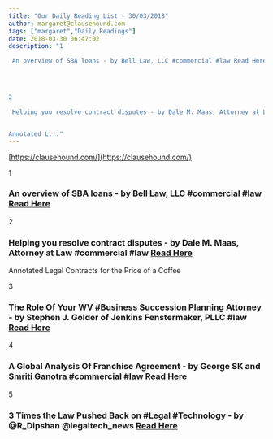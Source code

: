 ```yaml
---
title: "Our Daily Reading List - 30/03/2018"
author: margaret@clausehound.com
tags: ["margaret","Daily Readings"]
date: 2018-03-30 06:47:02
description: "1

 An overview of SBA loans - by Bell Law, LLC #commercial #law Read Here

 


2

 Helping you resolve contract disputes - by Dale M. Maas, Attorney at Law #commercial #law Read Here


Annotated L..."
---
```


[https://clausehound.com/](https://clausehound.com/)

1

###  An overview of SBA loans - by Bell Law, LLC #commercial #law [Read Here](http://www.jbelllaw.com/blog/2018/03/an-overview-of-sba-loans.shtml)

 

2

###  Helping you resolve contract disputes - by Dale M. Maas, Attorney at Law #commercial #law [Read Here](https://www.dalemaasatty.com/blog/2018/03/helping-you-resolve-contract-disputes.shtml)

Annotated Legal Contracts
for the Price of a Coffee

3

###  The Role Of Your WV #Business Succession Planning Attorney - by Stephen J. Golder of Jenkins Fenstermaker, PLLC #law [Read Here](https://www.jenkinsfenstermaker.com/blog/2018/03/wv-business-succession-planning-attorney.shtml)

 

4

###  A Global Analysis Of Franchise Agreement - by George SK and Smriti Ganotra #commercial #law [Read Here](http://www.mondaq.com/x/685978/Franchising/A+Global+Analysis+Of+Franchise+Agreement)

 

5

###  3 Times the Law Pushed Back on #Legal #Technology - by @R_Dipshan @legaltech_news  [Read Here](https://www.law.com/legaltechnews/2018/03/19/3-times-the-law-pushed-back-on-legal-technology/)

 